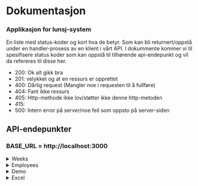 # Dokumentasjon

### Applikasjon for lunsj-system



<p> En liste med status-koder og kort hva de betyr. Som kan bli returnert/oppstå under en handler-prosess av en klient i vårt API. I dokummente kommer vi til spesifisere status koder som kan oppstå til tilhørende api-endepunkt og vil da refereres til disse her.
<p>

<ul>
<li>200: Ok alt gikk bra</li>
<li>201: velykket og at en ressurs er opprettet</li>
<li>400: Dårlig request (Mangler noe i requesten til å fullføre)</li>
<li>404: Fant ikke ressurs</li>
<li>405: Http-methode ikke lov/støtter ikke denne http-metoden</li>
<li>415: </li>
<li>500: Intern error på server/noe feil som oppsto på server-siden </li>
</ul>

## API-endepunkter
### BASE_URL = http://localhost:3000
[comment]: <> (api-weeks)
<details>
 <summary>Weeks</summary>

 [comment]: <> (api-day)
 <details>
 <summary>day</summary>
   
### Lage en ansatt overskrivelse på en gitt dag: /api/weeks/:id/:dag 
* Tilgjengelig verb/http-methode: [POST]
* Status koder: 201, 400, 404, 405, 500 (Se format til responsene under nedtrekks-funksjonen)
<details>
  <summary>Response format for /api/weeks/:id/:dag</summary>

  ##### Status kode 201:
  ````JSON
{
    "status": true,
    "data": {
        "override": {
            "id": "clb8owo980009ujsk69vjul7l",
            "createdAt": "2022-12-04T01:33:36.332Z",
            "weekId": 1,
            "dayId": "bd2857fb-e313-4763-adc9-b0b3e99348a7",
            "employeeId": 8
        }
    }
}
  ````

  ##### Status kode 400:
  ````JSON
{
    "status": false,
    "error": "missing week id, day, dayId, overridedEmployeeId or employeeId"
}
  ````

  ##### Status kode 404:
  ````JSON
{
    "status": false,
    "error": "lørdag is not a week day or day"
}
  ````

  ##### Status kode 405:
  ````JSON
{
    "status": false,
    "error": "Method not allowed"
}
  ````

  ##### Status kode 500:
  ````JSON
{ 
  "status": false,
  "error": "Failed creating override"
}
  ````

  </details>

</details>

### Henter alle uker: /api/weeks

* Tilgjengelig verb/http-methode: [GET]
* Status koder: 200, 405 og 500 (Se format til responsene under nedtrekks-funksjonen)
* API-endepunkter som blir brukt på urlen/siden "BASE_URL" er:
    - BASE_URL/api/weeks
* tsx-fil finnes inni prosjekt koden: pages/weeks/index.tsx
* På denne siden vil klientne kunne se hele lunch informasjonen for et helt år. Man kan trykke "Se dager" per uke se alle dager, hvem ansatt som har ansvar for en git dag og hva maten er den dagen. Kan tykke på en ansatt i listen for å se videre informasjon. Øverst på siden vil man se små grå bokser med uke tall og kan da trykke på en for å få videre informasjon. Finnes også en knapp for å laste ned/eksportere lunsjlisten til et excel format.


<details>
  <summary>Response format for api/weeks</summary>

##### Status kode 200:

```Json
{
  "status": true,
  "data": {
  "weeks": [
    {
        "week": 1,
        "days": [
            {
                "id": "913b4f6f-0bdd-47c9-8bfa-802e353c1762",
                "name": "Mandag",
                "lunch": "Taco",
                "employee": {
                    "id": 1,
                    "name": "Trude",
                    "rules": "days:123"
                },
                "overrides": [
                    {
                        "employee": {
                            "id": 8,
                            "name": "Simen"
                        }
                    }
                ]
            },
            {
                "id": "08caf43e-7b10-4814-b49d-f53bc3626443",
                "name": "Tirsdag",
                "lunch": "Pizza",
                "employee": {
                    "id": 6,
                    "name": "Sebastian",
                    "rules": "*"
                },
                "overrides": []
            },
            {
                "id": "a8c4fb42-f5c5-4b0c-b325-957529db1d54",
                "name": "Onsdag",
                "lunch": "Taco",
                "employee": {
                    "id": 2,
                    "name": "Lars",
                    "rules": "*"
                },
                "overrides": []
            },
            {
                "id": "2cee3158-4f3c-4bc4-9d5c-ab652f8ecb03",
                "name": "Torsdag",
                "lunch": "Fisk",
                "employee": {
                    "id": 8,
                    "name": "Simen",
                    "rules": "days:24"
                },
                "overrides": []
            },
            {
                "id": "e0eff875-dc39-4f6f-90dd-6dadd4a7ac9b",
                "name": "Fredag",
                "lunch": "Pasta",
                "employee": {
                    "id": 4,
                    "name": "Kaare",
                    "rules": "days:*|week:odd"
                },
                "overrides": []
            }
        ]
    },
    {
        "week": 2,
        "days": [
            {
                "id": "ec853939-0cd3-4561-b1dc-954c32f55ac6",
                "name": "Mandag",
                "lunch": "Pasta",
                "employee": {
                    "id": 5,
                    "name": "Olav",
                    "rules": "*"
                },
                "overrides": []
            },
         ]
    },
      osv... med flere uke objekter til 52 uker.
  ]
  }
}

```

##### Status kode: 405

```Json
{
    "status": false,
    "error": "Method not allowed"
}
```

##### Status kode: 500

```Json
{
    "status": false,
    "error": "Failed finding weeks"
}
```

</details>

#### Henter en spesifikk uke: /api/weeks/:id

* Tilgjengelig verb/http-methode: [GET]
* Status koder: 200, 400, 404, 405 og 500 (Se format til responsene under nedtrekks-funksjonen)
* API-endepunkter som blir brukt på urlen/siden "BASE_URL/weeks/:id" er:
    - BASE_URL/api/weeks/:id
    - BASE_URL/api/weeks/:id/:day
* tsx-fil finnes inni prosjekt koden: pages/weeks/[id]/index.tsx
* På denne siden kan klientene se alle lunsj dager knyttet til valgt uke. Her har man muligheten til å trykke på rediger knapp for å endre hvem som er ansvarlig for lunsjen på en gitt dag.

<details>
  <summary>Response format for /api/weeks/:id</summary>

##### Status kode: 200
```JSON
{
  "status": true,
  "data": {
    "week": {
      "week": 1,
      "days": [
        {
          "id": "913b4f6f-0bdd-47c9-8bfa-802e353c1762",
          "name": "Mandag",
          "lunch": "Taco",
          "employee": {
            "id": 1,
            "name": "Trude",
            "rules": "days:123"
          },
          "overrides": [
            {
              "employee": {
                "id": 8,
                "name": "Simen"
              }
            }
          ]
        },
        {
          "id": "08caf43e-7b10-4814-b49d-f53bc3626443",
          "name": "Tirsdag",
          "lunch": "Pizza",
          "employee": {
            "id": 6,
            "name": "Sebastian",
            "rules": "*"
          },
          "overrides": []
        },
        {
          "id": "a8c4fb42-f5c5-4b0c-b325-957529db1d54",
          "name": "Onsdag",
          "lunch": "Taco",
          "employee": {
            "id": 2,
            "name": "Lars",
            "rules": "*"
          },
          "overrides": []
        },
        {
          "id": "2cee3158-4f3c-4bc4-9d5c-ab652f8ecb03",
          "name": "Torsdag",
          "lunch": "Fisk",
          "employee": {
            "id": 8,
            "name": "Simen",
            "rules": "days:24"
          },
          "overrides": []
        },
        {
          "id": "e0eff875-dc39-4f6f-90dd-6dadd4a7ac9b",
          "name": "Fredag",
          "lunch": "Pasta",
          "employee": {
            "id": 4,
            "name": "Kaare",
            "rules": "days:*|week:odd"
          },
          "overrides": []
        }
      ]
    }
  }
}

```

##### Status kode: 400

```JSON
{
"status": false,
"error": "Failed finding week"
}
```

##### Status kode: 404

```JSON
{
    "status": false,
    "error": "week with 53 does not exist"
}
```

##### Status kode: 405

```JSON
{
    "status": false,
    "error": "Method not allowed"
}
```
##### Status kode: 500

```JSON
{
    "status": false,
    "error": "Failed finding week"
}
```

 </details>

</details>



[comment]: <> (api-employees)
<details>
  <summary>Employees</summary>

#### Henter alle ansatte: /api/employees

* Tilgjengelig verb/http-methode:
* Status koder: (Se format til responsene under nedtrekks-funksjonen)
* tsx-fil finnes inni prosjekt koden:
* Endepunkt bli brukt på urlen/siden: - På denne siden kan klientene:
<details>
  <summary>Response format for</summary>

```JSON

```

 </details>





#### Hente en ansatt: /api/employees/:id

* Tilgjengelig verb/http-methode:
* Status koder: (Se format til responsene under nedtrekks-funksjonen)
* tsx-fil finnes inni prosjekt koden:
* Endepunkt bli brukt på urlen/siden: - På denne siden kan klientene:
<details>
  <summary>Response format for</summary>

```JSON

```

 </details>

</details>



[comment]: <> (api-demo)
<details>
  <summary>Demo</summary>

#### Fylle databasen med eksempel data: /api/demo (seed script)

* Tilgjengelig verb/http-methode: [GET]
* Status koder: 200, 405 (Se format til responsene under nedtrekks-funksjonen)
* Endepunkt bli brukt på urlen/siden: ...(lage en knapp for dette et sted?)
<details>
  <summary>Response format for /api/demo</summary>

##### Status kode: 200
```JSON
{
    "status": true,
    "msg": "seed script executed"
}
```

##### Status kode: 405
```JSON
{
    "status": false,
    "error": "Method not allowed"
}
```


 </details>

</details>




[comment]: <> (api-excel)
<details>
  <summary>Excel</summary>

#### Eksportere lunsj dataen til excel format: /api/excel/lunch

* Tilgjengelig verb/http-methode: [GET]
* Status koder: 200, 404, 415, 500 (Se format til responsene under nedtrekks-funksjonen)
* Endepunkt bli brukt på urlen/siden "BASE_URL"
<details>
  <summary>Response format for /api/excel/lunch</summary>


#### Status kode: 200
```
laster ned lunch.xlsx filen til din maskin.

```

#### Status kode: 404
```JSON
{ 
  "status": false,
  "error": "File not found"
}
```

#### Status kode: 415
```JSON
{
    "status": false,
    "error": "Unsupported Media Type/format not supported or  missing content-type"
}
```

#### Status kode: 500
```JSON
{
    "status": false,
    "error": "Failed finding weeks"
}
or
{ 
    "status": false,
    "error": "Failed creating excel file" 
}
```

 </details>

</details>
















<!-- 
[comment]: <> (format-kopi atm)
#### format

* Tilgjengelig verb/http-methode:
* Status koder: (Se format til responsene under nedtrekks-funksjonen)
* tsx-fil finnes inni prosjekt koden:
* Endepunkt bli brukt på urlen/siden: - På denne siden kan klientene:
  <details>

    <summary>Response format for</summary>

  

```JSON

  ```

   </details>
--!>